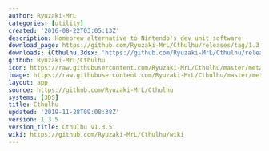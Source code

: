 ```yaml
---
author: Ryuzaki-MrL
categories: [utility]
created: '2016-08-22T03:05:13Z'
description: Homebrew alternative to Nintendo's dev unit software
download_page: https://github.com/Ryuzaki-MrL/Cthulhu/releases/tag/1.3.5
downloads: {Cthulhu.3dsx: 'https://github.com/Ryuzaki-MrL/Cthulhu/releases/download/1.3.5/Cthulhu.3dsx'}
github: Ryuzaki-MrL/Cthulhu
icon: https://raw.githubusercontent.com/Ryuzaki-MrL/Cthulhu/master/meta/icon.png
image: https://raw.githubusercontent.com/Ryuzaki-MrL/Cthulhu/master/meta/banner.png
layout: app
source: https://github.com/Ryuzaki-MrL/Cthulhu
systems: [3DS]
title: Cthulhu
updated: '2019-11-28T09:08:38Z'
version: 1.3.5
version_title: Cthulhu v1.3.5
wiki: https://github.com/Ryuzaki-MrL/Cthulhu/wiki
---
```

